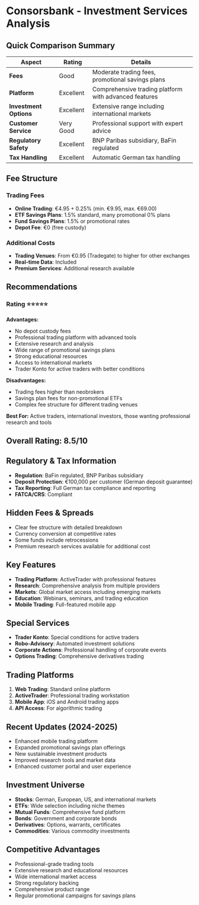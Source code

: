# Consorsbank - Investment Services Analysis

## Quick Comparison Summary
| Aspect | Rating | Details |
|--------|--------|---------|
| **Fees** | Good | Moderate trading fees, promotional savings plans |
| **Platform** | Excellent | Comprehensive trading platform with advanced features |
| **Investment Options** | Excellent | Extensive range including international markets |
| **Customer Service** | Very Good | Professional support with expert advice |
| **Regulatory Safety** | Excellent | BNP Paribas subsidiary, BaFin regulated |
| **Tax Handling** | Excellent | Automatic German tax handling |

## Fee Structure

### Trading Fees
- **Online Trading**: €4.95 + 0.25% (min. €9.95, max. €69.00)
- **ETF Savings Plans**: 1.5% standard, many promotional 0% plans
- **Fund Savings Plans**: 1.5% or promotional rates
- **Depot Fee**: €0 (free custody)

### Additional Costs
- **Trading Venues**: From €0.95 (Tradegate) to higher for other exchanges
- **Real-time Data**: Included
- **Premium Services**: Additional research available

## Recommendations

### Rating ⭐⭐⭐⭐⭐
**Advantages:**
- No depot custody fees
- Professional trading platform with advanced tools
- Extensive research and analysis
- Wide range of promotional savings plans
- Strong educational resources
- Access to international markets
- Trader Konto for active traders with better conditions

**Disadvantages:**
- Trading fees higher than neobrokers
- Savings plan fees for non-promotional ETFs
- Complex fee structure for different trading venues

**Best For:** Active traders, international investors, those wanting professional research and tools

## Overall Rating: 8.5/10

## Regulatory & Tax Information
- **Regulation**: BaFin regulated, BNP Paribas subsidiary
- **Deposit Protection**: €100,000 per customer (German deposit guarantee)
- **Tax Reporting**: Full German tax compliance and reporting
- **FATCA/CRS**: Compliant

## Hidden Fees & Spreads
- Clear fee structure with detailed breakdown
- Currency conversion at competitive rates
- Some funds include retrocessions
- Premium research services available for additional cost

## Key Features
- **Trading Platform**: ActiveTrader with professional features
- **Research**: Comprehensive analysis from multiple providers
- **Markets**: Global market access including emerging markets
- **Education**: Webinars, seminars, and trading education
- **Mobile Trading**: Full-featured mobile app

## Special Services
- **Trader Konto**: Special conditions for active traders
- **Robo-Advisory**: Automated investment solutions
- **Corporate Actions**: Professional handling of corporate events
- **Options Trading**: Comprehensive derivatives trading

## Trading Platforms
1. **Web Trading**: Standard online platform
2. **ActiveTrader**: Professional trading workstation
3. **Mobile App**: iOS and Android trading apps
4. **API Access**: For algorithmic trading

## Recent Updates (2024-2025)
- Enhanced mobile trading platform
- Expanded promotional savings plan offerings
- New sustainable investment products
- Improved research tools and market data
- Enhanced customer portal and user experience

## Investment Universe
- **Stocks**: German, European, US, and international markets
- **ETFs**: Wide selection including niche themes
- **Mutual Funds**: Comprehensive fund platform
- **Bonds**: Government and corporate bonds
- **Derivatives**: Options, warrants, certificates
- **Commodities**: Various commodity investments

## Competitive Advantages
- Professional-grade trading tools
- Extensive research and educational resources
- Wide international market access
- Strong regulatory backing
- Comprehensive product range
- Regular promotional campaigns for savings plans
